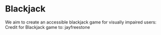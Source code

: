 # Blackjack

We aim to create an accessible blackjack game for visually impaired users:
Credit for Blackjack game to: jayfreestone